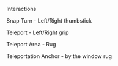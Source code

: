 Interactions

Snap Turn - Left/Right thumbstick

Teleport - Left/Right grip

Teleport Area - Rug

Teleportation Anchor - by the window rug